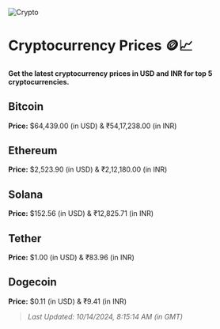 
![Crypto](https://www.techguide.com.au/wp-content/uploads/2020/11/crypto3.jpeg)

# Cryptocurrency Prices 🪙📈

#### Get the latest cryptocurrency prices in USD and INR for top 5 cryptocurrencies.

## Bitcoin

**Price:** $64,439.00 (in USD) & ₹54,17,238.00 (in INR)

## Ethereum

**Price:** $2,523.90 (in USD) & ₹2,12,180.00 (in INR)

## Solana

**Price:** $152.56 (in USD) & ₹12,825.71 (in INR)

## Tether

**Price:** $1.00 (in USD) & ₹83.96 (in INR)

## Dogecoin

**Price:** $0.11 (in USD) & ₹9.41 (in INR)

> _Last Updated: 10/14/2024, 8:15:14 AM (in GMT)_
